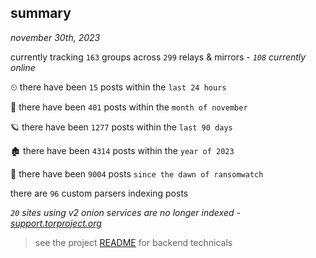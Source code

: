 
## summary
_november 30th, 2023_

currently tracking `163` groups across `299` relays & mirrors - _`108` currently online_

⏲ there have been `15` posts within the `last 24 hours`

🦈 there have been `401` posts within the `month of november`

🪐 there have been `1277` posts within the `last 90 days`

🏚 there have been `4314` posts within the `year of 2023`

🦕 there have been `9004` posts `since the dawn of ransomwatch`

there are `96` custom parsers indexing posts

_`20` sites using v2 onion services are no longer indexed - [support.torproject.org](https://support.torproject.org/onionservices/v2-deprecation/)_

> see the project [README](https://github.com/joshhighet/ransomwatch#ransomwatch--) for backend technicals
